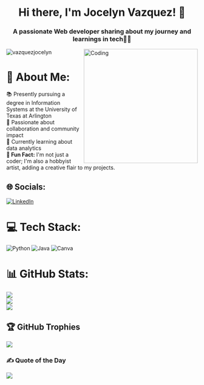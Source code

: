 <h1 align="center">Hi there, I'm Jocelyn Vazquez! 👋</h1>
<h3 align="center">A passionate Web developer sharing about my journey and learnings in tech👩‍💻</h3>
<img align="right" alt="Coding" width="300" src="https://i.pinimg.com/originals/06/e0/90/06e090adf739019d15f65e0d7d6aa055.gif">


<p align="left"> <img src="https://komarev.com/ghpvc/?username=vazquezjocelyn&label=Profile%20views&color=0e75b6&style=flat" alt="vazquezjocelyn" /> </p>

# 💫 About Me:
📚 Presently pursuing a degree in Information Systems at the University of Texas at Arlington<br>🤝 Passionate about collaboration and community impact<br>💭 Currently learning about data analytics<br>**🎨 Fun Fact:** I'm not just a coder; I'm also a hobbyist artist, adding a creative flair to my projects.<br>


## 🌐 Socials:
[![LinkedIn](https://img.shields.io/badge/LinkedIn-%230077B5.svg?logo=linkedin&logoColor=white)](https://linkedin.com/in/jocelyn-vazquez/) 

# 💻 Tech Stack:
![Python](https://img.shields.io/badge/python-3670A0?style=flat&logo=python&logoColor=ffdd54) ![Java](https://img.shields.io/badge/java-%23ED8B00.svg?style=flat&logo=openjdk&logoColor=white) ![Canva](https://img.shields.io/badge/Canva-%2300C4CC.svg?style=flat&logo=Canva&logoColor=white)
# 📊 GitHub Stats:
![](https://github-readme-stats.vercel.app/api?username=VazquezJocelyn&theme=synthwave&hide_border=false&include_all_commits=true&count_private=false)<br/>
![](https://github-readme-streak-stats.herokuapp.com/?user=VazquezJocelyn&theme=synthwave&hide_border=false)<br/>
![](https://github-readme-stats.vercel.app/api/top-langs/?username=VazquezJocelyn&theme=synthwave&hide_border=false&include_all_commits=true&count_private=false&layout=compact)

## 🏆 GitHub Trophies
![](https://github-profile-trophy.vercel.app/?username=VazquezJocelyn&theme=dracula&no-frame=false&no-bg=true&margin-w=4)

### ✍️ Quote of the Day
![](https://quotes-github-readme.vercel.app/api?type=horizontal&theme=radical)
